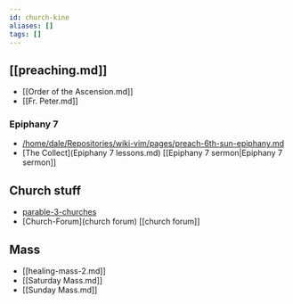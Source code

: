 ```yaml
---
id: church-kine
aliases: []
tags: []
---
```

## [[preaching.md]]

- [[Order of the Ascension.md]]
- [[Fr. Peter.md]]
### Epiphany 7
- [/home/dale/Repositories/wiki-vim/pages/preach-6th-sun-epiphany.md](pages/preach-6th-sun-epiphany.md) 
- [The Collect](Epiphany 7 lessons.md) [[Epiphany 7 sermon|Epiphany 7 sermon]] 

## Church stuff

- [parable-3-churches](parable-3-churches)
- [Church-Forum](church forum) [[church forum]]

## Mass

- [[healing-mass-2.md]]
- [[Saturday Mass.md]]
- [[Sunday Mass.md]]
